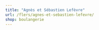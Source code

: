 ```yaml
---
title: "Agnès et Sébastien Lefèvre"
url: /flers/agnes-et-sebastien-lefevre/
shop: boulangerie
---
```


